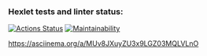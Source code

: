 ### Hexlet tests and linter status:
[![Actions Status](https://github.com/DolAndd/python-project-49/actions/workflows/hexlet-check.yml/badge.svg)](https://github.com/DolAndd/python-project-49/actions)
[![Maintainability](https://api.codeclimate.com/v1/badges/6f3c984c8220c448a1e3/maintainability)](https://codeclimate.com/github/DolAndd/python-project-49/maintainability)

https://asciinema.org/a/MUv8JXuyZU3x9LGZ03MQLVLnO
